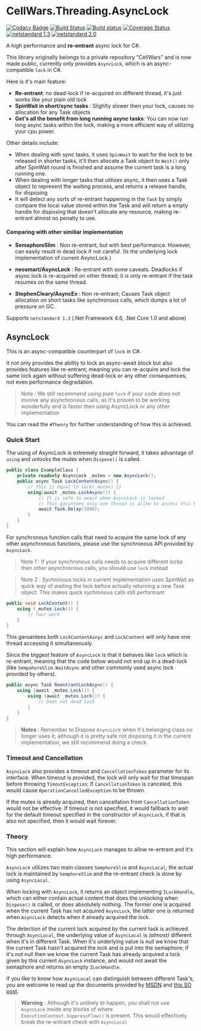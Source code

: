
# CellWars.Threading.AsyncLock

[![Codacy Badge](https://api.codacy.com/project/badge/Grade/d919eafa8b8b4ac2a42d1b11c532bb6a)](https://www.codacy.com/app/jasonkuo41/CellWars.Async?utm_source=github.com&amp;utm_medium=referral&amp;utm_content=jasonkuo41/CellWars.Async&amp;utm_campaign=Badge_Grade) [![Build Status](https://travis-ci.org/jasonkuo41/CellWars.Threading.AsyncLock.svg?branch=master)](https://travis-ci.org/jasonkuo41/CellWars.Threading.AsyncLock) [![Build status](https://ci.appveyor.com/api/projects/status/a872lfvosdp7v2s0?svg=true)](https://ci.appveyor.com/project/jasonkuo41/cellwars-async) [![Coverage Status](https://coveralls.io/repos/github/jasonkuo41/CellWars.Async/badge.svg)](https://coveralls.io/github/jasonkuo41/CellWars.Async) [![netstandard 1.3](https://img.shields.io/badge/netstandard-1.3-brightgreen.svg)](https://docs.microsoft.com/en-us/dotnet/standard/net-standard) [![netstandard 2.0](https://img.shields.io/badge/netstandard-2.0-brightgreen.svg)](https://docs.microsoft.com/en-us/dotnet/standard/net-standard)

A high performance and **re-entrant** async lock for C#.

This library originally belongs to a private repository "CellWars" and is now made public, currently only provides `AsyncLock`, which is an async-compatible `lock` in C#.

Here is it's main feature:
- **Re-entrant**: no dead-lock if re-acquired on different thread, it's just works like your plain old lock
- **SpinWait in short/sync tasks** : Slighlty slower then your lock, causes no allocation for any Task objects
- **Get's all the benefit from long running async tasks**: You can now run long async tasks within the lock, making a more efficient way of utilizing your cpu power.

Other details include: 
- When dealing with sync tasks, it uses `SpinWait` to wait for the lock to be released in shorter tasks, it'll then allocate a Task object to `Wait()` only after SpinWait round is finished and assume the current task is a long running one.
- When dealing with longer tasks that utilizes async, it then uses a Task object to represent the waiting process, and returns a release handle, for disposing
- It will detect any sorts of re-entrant happening in the `Task` by simply compare the local value stored within the Task and will return a empty handle for disposing that doesn't allocate any resource, making re-entrant almost no penalty to use.

#### Comparing with other similiar implementation
- **SemaphoreSlim** : Non re-entrant, but with best performance. However, can easily result in dead lock if not careful. (Is the underlying lock implementation of current AsyncLock.)

- **neosmart/AsyncLock** : Re-entrant with some caveats. Deadlocks if async lock is re-acquired on other thread; it is only re-entrant if the task resumes on the same thread.

- **StephenCleary/AsyncEx** : Non re-entrant; Causes Task object allocation on short tasks like synchronous calls, which dumps a lot of pressure on GC.

Supports `netstandard 1.3` (.Net Framework 4.6, .Net Core 1.0 and above)

## AsyncLock
This is an async-compatible counterpart of `lock` in C#.

It not only provides the ability to lock an async-await block but also provides features like re-entrant; meaning you can re-acquire and lock the same lock again without suffering dead-lock or any other consequences, not even performance degradation.

> Note : We still recommend using pure `lock` if your code does not involve any asynchronous calls, as it's proven to be working wonderfully and is faster then using AsyncLock or any other implementation

You can read the `#Theory` for further understanding of how this is achieved.

### Quick Start
The using of AsyncLock is extremely straight forward, it takes advantage of `using` and unlocks the mutex when `Dispose()` is called.

```c#
public class ExampleClass {
    private readonly AsyncLock _mutex = new AsyncLock();
    public async Task LockContentAsync() {
        // This is equal to lock(_mutex) {}
        using(await _mutex.LockAsync()) {
            // It is safe to await when AsyncLock is locked
            // This garuntees only one thread is allow to access this block one at a time
            await Task.Delay(1000);
        }
    }
}
```
For synchronous function calls that need to acquire the same lock of any other asynchronous functions, please use the synchronous API provided by `AsyncLock`. 

> Note 1 : If your synchronous calls needs to acquire different locks then other asynchronous calls, you should use `lock` instead

> Note 2 : Sychronous locks in current implementation uses SpinWait as quick way of waiting the lock before actually returning a new Task object. This makes quick sychronous calls still performant

```c#
public void LockContent() {
    using (_mutex.Lock()) {
        // Your work
    }
}
```
This garuantees both `LockContentAsnyc` and `LockContent` will only have one thread accessing it simultaneously.

Since the biggest feature of `AsyncLock` is that it behaves like `lock` which is re-entrant, meaning that the code below would not end up in a dead-lock (like `SempahoreSlim.WaitAsync` and other commonly used async lock provided by others).
```c#
public async Task ReentrantLockAsync() {
    using (await _mutex.Lock()) {
        using (await _mutex.Lock()) {
            // Does not dead lock
        }
    }
}
```


> **Notes** : Remember to Dispose `AsyncLock`  when it's belonging class no longer uses it; although it is pretty safe not disposing it in the current implementation, we still recommend doing a check.


### Timeout and Cancellation
`AsyncLock` also provides a timeout and `CancellationToken` parameter for its interface. When timeout is provided, the lock will only wait for that timespan before throwing `TimoutException`; If `CancellationToken` is canceled, this would cause `OperationCancelledException` to be thrown.

 If the mutex is already acquired, then cancellation from `CancellationToken` would not be effective.
If timeout is not specified, it would fallback to wait for the default timeout specified in the constructor of `AsyncLock`, if that is also not specified, then it would wait forever.

### Theory
This section will explain how `AsyncLock` manages to allow re-entrant and it's high performance.

`AsyncLock` utilizes two main classes `SemphoreSlim` and `AsyncLocal`; the actual lock is maintained by `SemphoreSlim` and the re-entrant check is done by using `AsyncLocal`.

When locking with `AsyncLock`, it returns an object implementing `ILockHandle`, which can either contain actual content that does the unlocking when `Dispose()` is called, or does absolutely nothing. The former one is acquired when the current Task has not acquired `AsyncLock`, the latter one is returned when `AsyncLock` detects when it already acquired the lock.

The detection of the current lock acquired by the current task is achieved through `AsyncLocal`, the underlying value of `AsyncLocal` is *(almost)* different when it's in different Task. When it's underlying value is null we know that the current Task hasn't acquired the lock and is put into the semaphore; if it's not null then we know the current Task has already acquired a lock given by this current `AsyncLock` instance, and would not await the semaphore and returns an empty `ILockHandle`.

If you like to know how `AsyncLocal` can distinguish between different Task's, you are welcome to read up the documents provided by [MSDN](https://docs.microsoft.com/en-us/dotnet/api/system.threading.asynclocal-1?redirectedfrom=MSDN&view=netframework-4.8) and [this SO post](https://stackoverflow.com/questions/31707362/how-do-the-semantics-of-asynclocal-differ-from-the-logical-call-context).

> **Warning** : Although it's unlikely to happen, you shall not use `AsyncLock` inside any blocks of where `ExecutionContext.SuppressFlow()` is present. This would effectively break the re-entrant check with `AsyncLocal`
